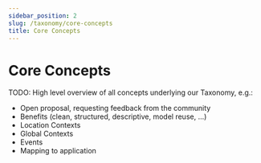 ```yaml
---
sidebar_position: 2
slug: /taxonomy/core-concepts
title: Core Concepts
---
```


# Core Concepts

TODO: High level overview of all concepts underlying our Taxonomy, e.g.:
* Open proposal, requesting feedback from the community
* Benefits (clean, structured, descriptive, model reuse, ...)
* Location Contexts
* Global Contexts
* Events
* Mapping to application

